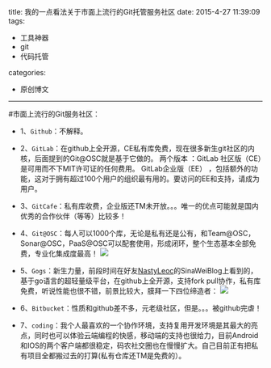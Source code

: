 title: 我的一点看法关于市面上流行的Git托管服务社区
date: 2015-4-27 11:39:09
tags:

 - 工具神器
 - git
 - 代码托管
 
categories:

 - 原创博文

---
#市面上流行的Git服务社区：
 - 1、`Github`：不解释。
 - 2、`GitLab`：在github上全开源，CE私有库免费，现在很多新生git社区的内核，后面提到的Git@OSC就是基于它做的。
 两个版本 ：GitLab 社区版（CE）是可用而不下MIT许可证的任何费用。
GitLab企业版（EE） ，包括额外的功能，这对于拥有超过100个用户的组织最有用的。要访问的EE和支持，请成为用户。

 - 3、`GitCafe`：私有库收费，企业版还TM未开放。。。唯一的优点可能就是国内优秀的合作伙伴（等等）比较多！
 - 4、`Git@OSC`：每人可以1000个库，无论是私有还是公有，和Team@OSC，Sonar@OSC，PaaS@OSC可以配套使用，形成闭环，整个生态基本全部免费，专业化集成度最高！
 ![](http://7xi6qz.com1.z0.glb.clouddn.com/djlblogpicgitosc.PNG)

 - 5、`Gogs`：新生力量，前段时间在好友[NastyLeoc](http://blog.paincompiler.us/)的SinaWeiBlog上看到的，基于go语言的超轻量级平台，在github上全开源，支持fork pull协作，私有库免费，听说性能也很不错，前景比较大，膜拜一下四位缔造者：
 ![](http://7xi6qz.com1.z0.glb.clouddn.com/djlblogpicgogs.PNG)


 - 6、`Bitbucket`：性质和github差不多，元老级社区，但是。。。被github完虐！
 - 7、`coding`：我个人最喜欢的一个协作环境，支持复用开发环境是其最大的亮点，同时也可以体验云端编程的快感，移动端的支持也很给力，目前Android和IOS的两个客户端都很稳定，码农社交圈也在慢慢扩大。自己目前正有把私有项目全都搬过去的打算(私有仓库还TM是免费的）。